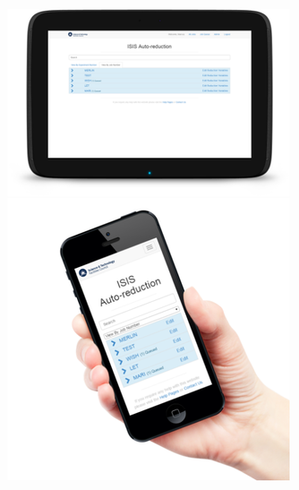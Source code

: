 

![](img/Tablet.png) <!-- .element: style="height:45%;width:45%;vertical-align:middle;background:transparent;border:0;" -->
![](img/Mobile.png) <!-- .element: style="height:45%;width:45%;vertical-align:middle;background:transparent;border:0;" -->
